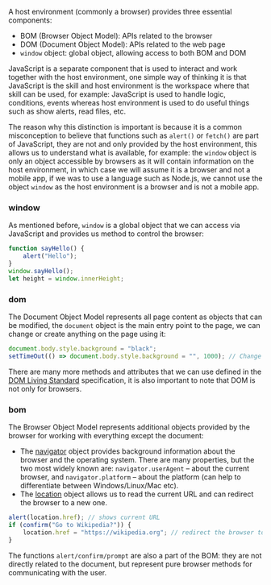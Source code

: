 A host environment (commonly a browser) provides three essential components:
- BOM (Browser Object Model): APIs related to the browser
- DOM (Document Object Model): APIs related to the web page
- `window` object: global object, allowing access to both BOM and DOM

JavaScript is a separate component that is used to interact and work together with the host environment, one simple way of thinking it is that JavaScript is the skill and host environment is the workspace where that skill can be used, for example: JavaScript is used to handle logic, conditions, events whereas host environment is used to do useful things such as show alerts, read files, etc.

The reason why this distinction is important is because it is a common misconception to believe that functions such as `alert()` or `fetch()` are part of JavaScript, they are not and only provided by the host environment, this allows us to understand what is available, for example: the `window` object is only an object accessible by browsers as it will contain information on the host environment, in which case we will assume it is a browser and not a mobile app, if we was to use a language such as Node.js, we cannot use the object `window` as the host environment is a browser and is not a mobile app. 
### window
As mentioned before, `window` is a global object that we can access via JavaScript and provides us method to control the browser:
```javascript
function sayHello() {
	alert("Hello");
}
window.sayHello();
let height = window.innerHeight;
```
### dom
The Document Object Model represents all page content as objects that can be modified, the `document` object is the main entry point to the page, we can change or create anything on the page using it:
```javascript
document.body.style.background = "black";
setTimeOut(() => document.body.style.background = "", 1000); // Change back background after 1s
```
There are many more methods and attributes that we can use defined in the <a href = "https://dom.spec.whatwg.org/">DOM Living Standard</a> specification, it is also important to note that DOM is not only for browsers.
### bom
The Browser Object Model represents additional objects provided by the browser for working with everything except the document:
- The [navigator](https://developer.mozilla.org/en-US/docs/Web/API/Window/navigator) object provides background information about the browser and the operating system. There are many properties, but the two most widely known are: `navigator.userAgent` – about the current browser, and `navigator.platform` – about the platform (can help to differentiate between Windows/Linux/Mac etc).
- The [location](https://developer.mozilla.org/en-US/docs/Web/API/Window/location) object allows us to read the current URL and can redirect the browser to a new one.
```javascript
alert(location.href); // shows current URL
if (confirm("Go to Wikipedia?")) {
	location.href = "https://wikipedia.org"; // redirect the browser to another URL
}
```
The functions `alert/confirm/prompt` are also a part of the BOM: they are not directly related to the document, but represent pure browser methods for communicating with the user.
